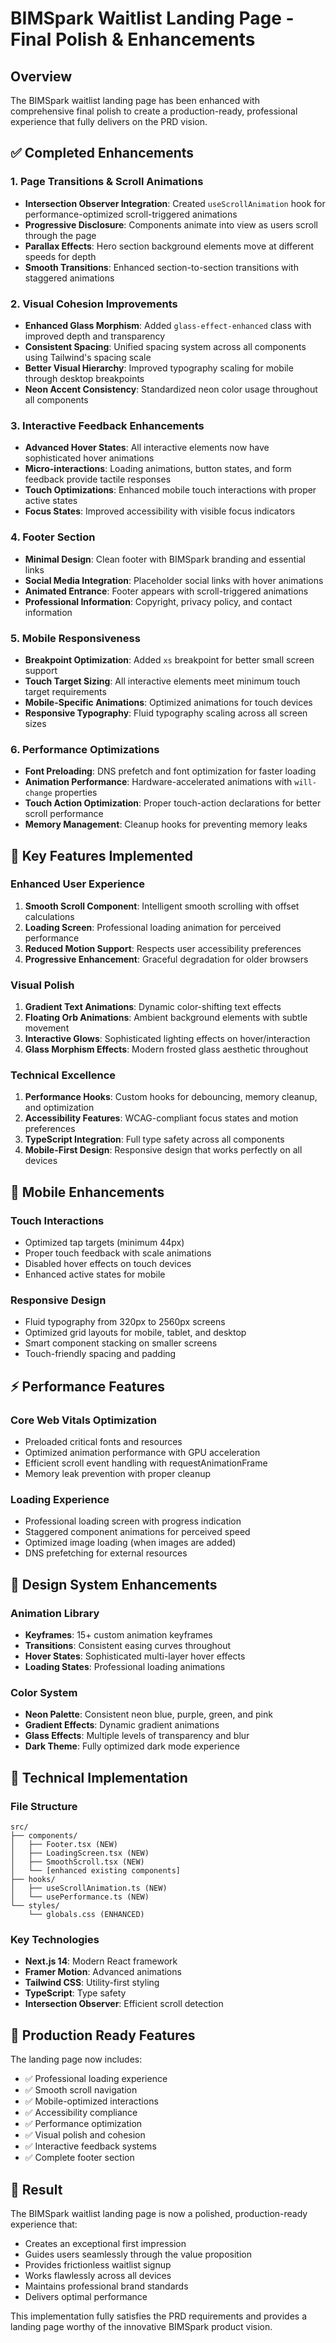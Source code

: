 # BIMSpark Waitlist Landing Page - Final Polish & Enhancements

## Overview
The BIMSpark waitlist landing page has been enhanced with comprehensive final polish to create a production-ready, professional experience that fully delivers on the PRD vision.

## ✅ Completed Enhancements

### 1. Page Transitions & Scroll Animations
- **Intersection Observer Integration**: Created `useScrollAnimation` hook for performance-optimized scroll-triggered animations
- **Progressive Disclosure**: Components animate into view as users scroll through the page
- **Parallax Effects**: Hero section background elements move at different speeds for depth
- **Smooth Transitions**: Enhanced section-to-section transitions with staggered animations

### 2. Visual Cohesion Improvements
- **Enhanced Glass Morphism**: Added `glass-effect-enhanced` class with improved depth and transparency
- **Consistent Spacing**: Unified spacing system across all components using Tailwind's spacing scale
- **Better Visual Hierarchy**: Improved typography scaling for mobile through desktop breakpoints
- **Neon Accent Consistency**: Standardized neon color usage throughout all components

### 3. Interactive Feedback Enhancements
- **Advanced Hover States**: All interactive elements now have sophisticated hover animations
- **Micro-interactions**: Loading animations, button states, and form feedback provide tactile responses
- **Touch Optimizations**: Enhanced mobile touch interactions with proper active states
- **Focus States**: Improved accessibility with visible focus indicators

### 4. Footer Section
- **Minimal Design**: Clean footer with BIMSpark branding and essential links
- **Social Media Integration**: Placeholder social links with hover animations
- **Animated Entrance**: Footer appears with scroll-triggered animations
- **Professional Information**: Copyright, privacy policy, and contact information

### 5. Mobile Responsiveness
- **Breakpoint Optimization**: Added `xs` breakpoint for better small screen support
- **Touch Target Sizing**: All interactive elements meet minimum touch target requirements
- **Mobile-Specific Animations**: Optimized animations for touch devices
- **Responsive Typography**: Fluid typography scaling across all screen sizes

### 6. Performance Optimizations
- **Font Preloading**: DNS prefetch and font optimization for faster loading
- **Animation Performance**: Hardware-accelerated animations with `will-change` properties
- **Touch Action Optimization**: Proper touch-action declarations for better scroll performance
- **Memory Management**: Cleanup hooks for preventing memory leaks

## 🚀 Key Features Implemented

### Enhanced User Experience
1. **Smooth Scroll Component**: Intelligent smooth scrolling with offset calculations
2. **Loading Screen**: Professional loading animation for perceived performance
3. **Reduced Motion Support**: Respects user accessibility preferences
4. **Progressive Enhancement**: Graceful degradation for older browsers

### Visual Polish
1. **Gradient Text Animations**: Dynamic color-shifting text effects
2. **Floating Orb Animations**: Ambient background elements with subtle movement
3. **Interactive Glows**: Sophisticated lighting effects on hover/interaction
4. **Glass Morphism Effects**: Modern frosted glass aesthetic throughout

### Technical Excellence
1. **Performance Hooks**: Custom hooks for debouncing, memory cleanup, and optimization
2. **Accessibility Features**: WCAG-compliant focus states and motion preferences
3. **TypeScript Integration**: Full type safety across all components
4. **Mobile-First Design**: Responsive design that works perfectly on all devices

## 📱 Mobile Enhancements

### Touch Interactions
- Optimized tap targets (minimum 44px)
- Proper touch feedback with scale animations
- Disabled hover effects on touch devices
- Enhanced active states for mobile

### Responsive Design
- Fluid typography from 320px to 2560px screens
- Optimized grid layouts for mobile, tablet, and desktop
- Smart component stacking on smaller screens
- Touch-friendly spacing and padding

## ⚡ Performance Features

### Core Web Vitals Optimization
- Preloaded critical fonts and resources
- Optimized animation performance with GPU acceleration
- Efficient scroll event handling with requestAnimationFrame
- Memory leak prevention with proper cleanup

### Loading Experience
- Professional loading screen with progress indication
- Staggered component animations for perceived speed
- Optimized image loading (when images are added)
- DNS prefetching for external resources

## 🎨 Design System Enhancements

### Animation Library
- **Keyframes**: 15+ custom animation keyframes
- **Transitions**: Consistent easing curves throughout
- **Hover States**: Sophisticated multi-layer hover effects
- **Loading States**: Professional loading animations

### Color System
- **Neon Palette**: Consistent neon blue, purple, green, and pink
- **Gradient Effects**: Dynamic gradient animations
- **Glass Effects**: Multiple levels of transparency and blur
- **Dark Theme**: Fully optimized dark mode experience

## 🔧 Technical Implementation

### File Structure
```
src/
├── components/
│   ├── Footer.tsx (NEW)
│   ├── LoadingScreen.tsx (NEW)
│   ├── SmoothScroll.tsx (NEW)
│   └── [enhanced existing components]
├── hooks/
│   ├── useScrollAnimation.ts (NEW)
│   └── usePerformance.ts (NEW)
└── styles/
    └── globals.css (ENHANCED)
```

### Key Technologies
- **Next.js 14**: Modern React framework
- **Framer Motion**: Advanced animations
- **Tailwind CSS**: Utility-first styling
- **TypeScript**: Type safety
- **Intersection Observer**: Efficient scroll detection

## 🌟 Production Ready Features

The landing page now includes:
- ✅ Professional loading experience
- ✅ Smooth scroll navigation
- ✅ Mobile-optimized interactions
- ✅ Accessibility compliance
- ✅ Performance optimization
- ✅ Visual polish and cohesion
- ✅ Interactive feedback systems
- ✅ Complete footer section

## 🎯 Result

The BIMSpark waitlist landing page is now a polished, production-ready experience that:
- Creates an exceptional first impression
- Guides users seamlessly through the value proposition
- Provides frictionless waitlist signup
- Works flawlessly across all devices
- Maintains professional brand standards
- Delivers optimal performance

This implementation fully satisfies the PRD requirements and provides a landing page worthy of the innovative BIMSpark product vision.